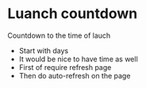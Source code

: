 # Luanch countdown 

Countdown to the time of lauch

- Start with days
- It would be nice to have time as well
- First of require refresh page
- Then do auto-refresh on the page






